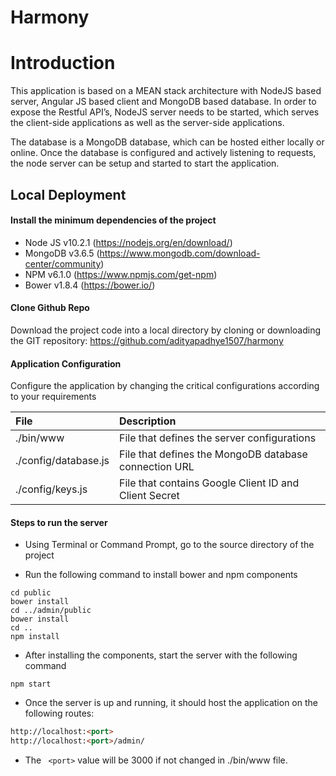 # Harmony

# Introduction

This application is based on a MEAN stack architecture with NodeJS based server, Angular JS based client and MongoDB based database. In order to expose the Restful API’s, NodeJS server needs to be started, which serves the client-side applications as well as the server-side applications.

The database is a MongoDB database, which can be hosted either locally or online. Once the database is configured and actively listening to requests, the node server can be setup and started to start the application.

## Local Deployment

#### Install the minimum dependencies of the project
- Node JS v10.2.1 (https://nodejs.org/en/download/)
- MongoDB v3.6.5 (https://www.mongodb.com/download-center/community)
- NPM v6.1.0 (https://www.npmjs.com/get-npm)
- Bower v1.8.4 (https://bower.io/)

#### Clone Github Repo
Download the project code into a local directory by cloning or downloading the GIT repository: https://github.com/adityapadhye1507/harmony

#### Application Configuration
Configure the application by changing the critical configurations according to your requirements

| File  | Description  |
| :------------ | :------------ |
| ./bin/www  |  File that defines the server configurations |
| ./config/database.js  | File that defines the MongoDB database connection URL  |
|  ./config/keys.js | File that contains Google Client ID and Client Secret  |

#### Steps to run the server
- Using Terminal or Command Prompt, go to the source directory of the project

- Run the following command to install bower and npm components

```shell
cd public
bower install
cd ../admin/public
bower install
cd ..
npm install
```

- After installing the components, start the server with the following command

```shell
npm start
```

- Once the server is up and running, it should host the application on the following routes:
```html
http://localhost:<port> 
http://localhost:<port>/admin/
```

- The ``` <port>``` value will be 3000 if not changed in ./bin/www file.


